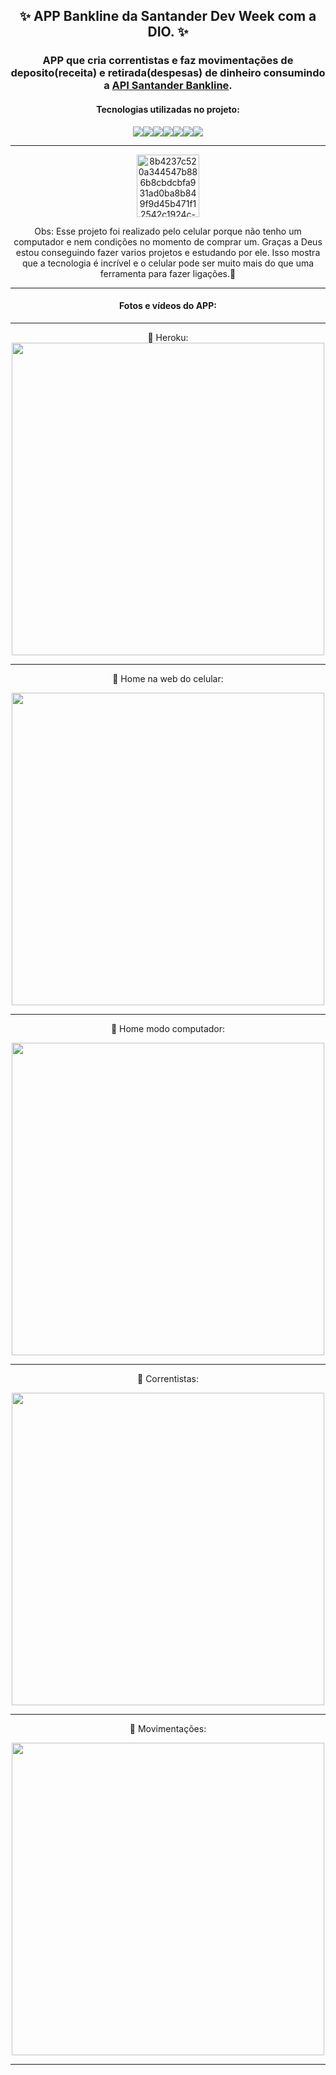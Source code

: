 <div align="center">

## ✨ APP Bankline da Santander Dev Week com a DIO. ✨

### APP que cria correntistas e faz movimentações de deposito(receita) e retirada(despesas) de dinheiro consumindo a <a href="">API Santander Bankline</a>.

#### Tecnologias utilizadas no projeto:

<img src="https://img.shields.io/badge/bootstrap-%23563D7C.svg?style=for-the-badge&logo=bootstrap&logoColor=white"/><img src="https://img.shields.io/badge/angular-%23DD0031.svg?style=for-the-badge&logo=angular&logoColor=white"/><img src="https://img.shields.io/badge/postgres-%23316192.svg?style=for-the-badge&logo=postgresql&logoColor=white"/><img src="https://img.shields.io/badge/Java-ED8B00?style=for-the-badge&logo=java&logoColor=white"/><img src="https://img.shields.io/badge/Spring_Boot-F2F4F9?style=for-the-badge&logo=spring-boot"/><img src="https://img.shields.io/badge/VIM-%2311AB00.svg?&style=for-the-badge&logo=vim&logoColor=white"/><img src="https://img.shields.io/badge/heroku-%23430098.svg?style=for-the-badge&logo=heroku&logoColor=white"/>

---

<a href="https://ibb.co/wcz9Fwt">
  <img height= "100" src="https://i.ibb.co/qJrt3W6/8b4237c520a344547b886b8cbdcbfa931ad0ba8b849f9d45b471f12542c1924c-0.png" alt="8b4237c520a344547b886b8cbdcbfa931ad0ba8b849f9d45b471f12542c1924c-0" border="0"></a>

Obs: Esse projeto foi realizado pelo celular porque não tenho um computador e nem condições no momento de comprar um. Graças a Deus estou conseguindo fazer varios projetos e estudando por ele. Isso mostra que a tecnologia é incrível e o celular pode ser muito mais do que uma ferramenta para fazer ligações.🥰

---

#### Fotos e vídeos do APP:

---

🔸 Heroku:
<img height= "500" src="" />

---
🔸 Home na web do celular:

<img height= "500" src="https://user-images.githubusercontent.com/82623746/174633498-15c84fe2-e6f7-42e3-9a04-c6e5ea1f6cc8.gif" />

---
🔸 Home modo computador:

<img height= "500" src="https://images2.imgbox.com/98/25/J4DYW7qh_o.png" />

---
🔸 Correntistas:

<img height= "500" src="https://images2.imgbox.com/35/57/L5wCUDkp_o.png" />

---
🔸 Movimentações:

<img height= "500" src="https://images2.imgbox.com/91/89/gkrMt1vW_o.png" />

---

</div>


